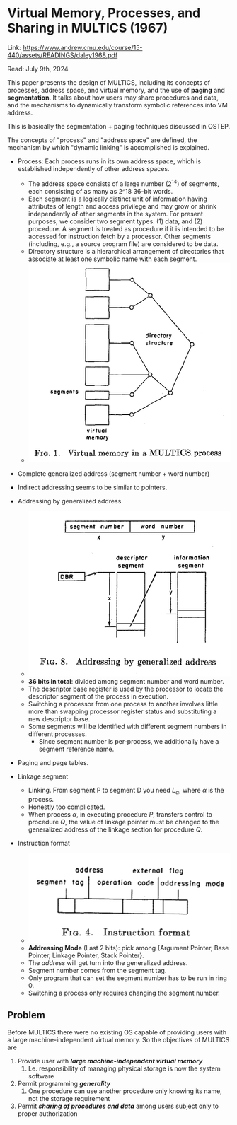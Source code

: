 # Virtual Memory, Processes, and Sharing in MULTICS (1967) 

Link: https://www.andrew.cmu.edu/course/15-440/assets/READINGS/daley1968.pdf

Read: July 9th, 2024

This paper presents the design of MULTICS, including its concepts of processes, address space, and virtual memory, and the use of **paging** and **segmentation**. It talks about how users may share procedures and data, and the mechanisms to dynamically transform symbolic references into VM address. 

This is basically the segmentation + paging techniques discussed in OSTEP. 

The concepts of "process" and "address space" are defined, the mechanism by which "dynamic linking" is accomplished is explained. 

* Process: Each process runs in its own address space, which is established independently of other address spaces.
  * The address space consists of a large number ($2^14$) of segments, each consisting of as many as 2^18 36-bit words.
  * Each segment is a logically distinct unit of information having attributes of length and access privilege and may grow or shrink independently of other segments in the system. For present purposes, we consider two segment types: (1) data, and (2) procedure. A segment is treated as procedure if it is intended to be accessed for instruction fetch by a processor. Other segments (including, e.g., a source program file) are considered to be data.
  * Directory structure is a hierarchical arrangement of directories that associate at least one symbolic name with each segment.
  * ![alt text](images/66-multics/virtual-memory.png)
* Complete generalized address (segment number + word number)

* Indirect addressing seems to be similar to pointers. 

* Addressing by generalized address
  * ![alt text](images/66-multics/addressing-by-generalized-address.png)
  * **36 bits in total**: divided among segment number and word number. 
  * The descriptor base register is used by the processor to locate the descriptor segment of the process in execution.
  * Switching a processor from one process to another involves little more than swapping processor register status and substituting a new descriptor base. 
  * Some segments will be identified with different segment numbers in different processes. 
    * Since segment number is per-process, we additionally have a segment reference name. 
* Paging and page tables. 
* Linkage segment
  * Linking. From segment P to segment D you need $L_\alpha$, where $\alpha$ is the process. 
  * Honestly too complicated. 
  * When process $α$, in executing procedure $P$, transfers control to procedure $Q$, the value of linkage pointer must be changed to the generalized address of the linkage section for procedure $Q$. 

* Instruction format
  * ![alt text](images/66-multics/instruction-format.png)
  * **Addressing Mode** (Last 2 bits): pick among {Argument Pointer, Base Pointer, Linkage Pointer, Stack Pointer}. 
  * The *address* will get turn into the generalized address.
  * Segment number comes from the segment tag. 
  * Only program that can set the segment number has to be run in ring 0. 
  * Switching a process only requires changing the segment number.  

## Problem 
Before MULTICS there were no existing OS capable of providing users with a large machine-independent virtual memory. So the objectives of MULTICS are 
1. Provide user with ***large machine-independent virtual memory*** 
    1. I.e. responsibility of managing physical storage is now the system software 
2. Permit programming ***generality*** 
    1. One procedure can use another procedure only knowing its name, not the storage requirement 
3. Permit ***sharing of procedures and data*** among users subject only to proper authorization
